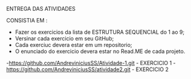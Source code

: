 ENTREGA DAS ATIVIDADES

CONSISTIA EM :
- Fazer os exercicios da lista de ESTRUTURA SEQUENCIAL do 1 ao 9;
- Versinar cada exercicio em seu GitHub;
- Cada exerciuc devera estar em um repositorio;
- O enunciado do exercicio devera estar no Read.ME de cada projeto.


-https://github.com/AndreviniciusSS/Atividade-1.git - EXERCICIO 1
-https://github.com/AndreviniciusSS/atividade2.git - EXERCICIO 2
